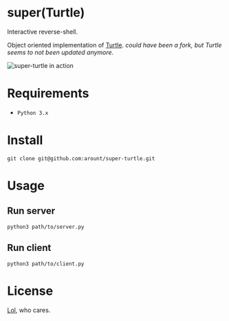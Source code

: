 super(Turtle)
=============

Interactive reverse-shell.

Object oriented implementation of [Turtle](https://github.com/buckyroberts/Turtle). _could have been a fork, but Turtle seems to not been updated anymore._

![super-turtle in action](https://i.imgur.com/JedmGxw.gif)


Requirements
============

+ `Python 3.x`


Install
=======

```
git clone git@github.com:arount/super-turtle.git
```


Usage
=====

Run server
----------

```
python3 path/to/server.py
```


Run client
----------

```
python3 path/to/client.py
```

License
=======

[Lol](https://github.com/arount/super-turtle/blob/master/LISENCE), who cares.


